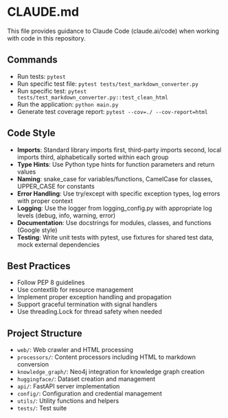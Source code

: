 # CLAUDE.md

This file provides guidance to Claude Code (claude.ai/code) when working with code in this repository.

## Commands
- Run tests: `pytest`
- Run specific test file: `pytest tests/test_markdown_converter.py`
- Run specific test: `pytest tests/test_markdown_converter.py::test_clean_html`
- Run the application: `python main.py`
- Generate test coverage report: `pytest --cov=./ --cov-report=html`

## Code Style
- **Imports**: Standard library imports first, third-party imports second, local imports third, alphabetically sorted within each group
- **Type Hints**: Use Python type hints for function parameters and return values
- **Naming**: snake_case for variables/functions, CamelCase for classes, UPPER_CASE for constants
- **Error Handling**: Use try/except with specific exception types, log errors with proper context
- **Logging**: Use the logger from logging_config.py with appropriate log levels (debug, info, warning, error)
- **Documentation**: Use docstrings for modules, classes, and functions (Google style)
- **Testing**: Write unit tests with pytest, use fixtures for shared test data, mock external dependencies

## Best Practices
- Follow PEP 8 guidelines
- Use contextlib for resource management
- Implement proper exception handling and propagation
- Support graceful termination with signal handlers
- Use threading.Lock for thread safety when needed

## Project Structure
- `web/`: Web crawler and HTML processing
- `processors/`: Content processors including HTML to markdown conversion
- `knowledge_graph/`: Neo4j integration for knowledge graph creation
- `huggingface/`: Dataset creation and management
- `api/`: FastAPI server implementation
- `config/`: Configuration and credential management
- `utils/`: Utility functions and helpers
- `tests/`: Test suite